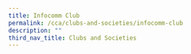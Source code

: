 ```yaml
---
title: Infocomm Club
permalink: /cca/clubs-and-societies/infocomm-club
description: ""
third_nav_title: Clubs and Societies
---
```

